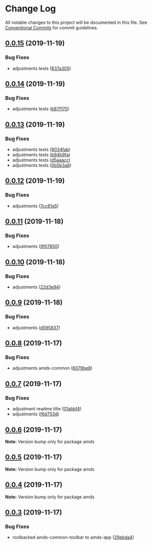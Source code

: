 # Change Log

All notable changes to this project will be documented in this file.
See [Conventional Commits](https://conventionalcommits.org) for commit guidelines.

## [0.0.15](https://github.com/diegoavieira/amds/compare/v0.0.14...v0.0.15) (2019-11-19)

### Bug Fixes

- adjustments tests ([837a305](https://github.com/diegoavieira/amds/commit/837a305895420e6c2e44bc38013eea70c7008c74))

## [0.0.14](https://github.com/diegoavieira/amds/compare/v0.0.13...v0.0.14) (2019-11-19)

### Bug Fixes

- adjustments tests ([b87f170](https://github.com/diegoavieira/amds/commit/b87f170d2ca3bbf3cd8fb2c38b0a5a9376351e1e))

## [0.0.13](https://github.com/diegoavieira/amds/compare/v0.0.12...v0.0.13) (2019-11-19)

### Bug Fixes

- adjustments tests ([9034fab](https://github.com/diegoavieira/amds/commit/9034fab1b93198e4a0c67a438a83589bb3a16bdc))
- adjustments tests ([b94b9fa](https://github.com/diegoavieira/amds/commit/b94b9faf142ac5d09a144660257e8041d22c6a07))
- adjustments tests ([d5aaacc](https://github.com/diegoavieira/amds/commit/d5aaacc6eceb3accb9aebc483e3e78a82f16af18))
- adjustments tests ([0b5b3a6](https://github.com/diegoavieira/amds/commit/0b5b3a6a8df0aca29b5ae0ff320d5f1d674107ed))

## [0.0.12](https://github.com/diegoavieira/amds/compare/v0.0.11...v0.0.12) (2019-11-19)

### Bug Fixes

- adjustments ([7cc81a5](https://github.com/diegoavieira/amds/commit/7cc81a512f76380efdb20f3c65100fbb180a2e93))

## [0.0.11](https://github.com/diegoavieira/amds/compare/v0.0.10...v0.0.11) (2019-11-18)

### Bug Fixes

- adjustments ([9f07850](https://github.com/diegoavieira/amds/commit/9f07850967d24787b2493219ba83646bc732b181))

## [0.0.10](https://github.com/diegoavieira/amds/compare/v0.0.9...v0.0.10) (2019-11-18)

### Bug Fixes

- adjustments ([22d3e94](https://github.com/diegoavieira/amds/commit/22d3e9488cfc0e68467a0247aa6b27a0f0952b4d))

## [0.0.9](https://github.com/diegoavieira/amds/compare/v0.0.8...v0.0.9) (2019-11-18)

### Bug Fixes

- adjustments ([d595837](https://github.com/diegoavieira/amds/commit/d59583791b11ef42920aa2acae79c462899a9f25))

## [0.0.8](https://github.com/diegoavieira/amds/compare/v0.0.7...v0.0.8) (2019-11-17)

### Bug Fixes

- adjustments amds-common ([6079be8](https://github.com/diegoavieira/amds/commit/6079be820b133af3be564951850fd6eb8173e7fa))

## [0.0.7](https://github.com/diegoavieira/amds/compare/v0.0.6...v0.0.7) (2019-11-17)

### Bug Fixes

- adjustment readme title ([01abbf4](https://github.com/diegoavieira/amds/commit/01abbf4b9c6fa05470abe682794017ec5fe8d7b7))
- adjustments ([f6d753d](https://github.com/diegoavieira/amds/commit/f6d753d7c6c9bee9f7b64f9a71543b4e638ddd9e))

## [0.0.6](https://github.com/diegoavieira/amds/compare/v0.0.5...v0.0.6) (2019-11-17)

**Note:** Version bump only for package amds

## [0.0.5](https://github.com/diegoavieira/amds/compare/v0.0.4...v0.0.5) (2019-11-17)

**Note:** Version bump only for package amds

## [0.0.4](https://github.com/diegoavieira/amds/compare/v0.0.3...v0.0.4) (2019-11-17)

**Note:** Version bump only for package amds

## [0.0.3](https://github.com/diegoavieira/amds/compare/v0.0.2...v0.0.3) (2019-11-17)

### Bug Fixes

- roolbacked amds-common-toolbar to amds-app ([29ebda4](https://github.com/diegoavieira/amds/commit/29ebda4317d4274b57c226e0ee811d5b29b16262))
